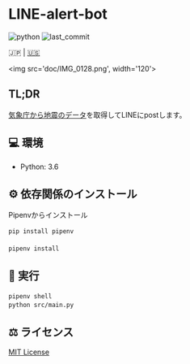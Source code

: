 # LINE-alert-bot

![python](https://img.shields.io/github/pipenv/locked/python-version/yuto51942/LINE-alert-bot)
![last_commit](https://img.shields.io/github/last-commit/yuto51942/LINE-alert-bot)

 🇯🇵 |  [🇺🇸](doc/README_en.md)

<img src='doc/IMG_0128.png', width='120'>

## TL;DR

[気象庁から地震のデータ](http://www.data.jma.go.jp/developer/xml/feed/eqvol.xml)を取得してLINEにpostします。

## 💻 環境

- Python: 3.6

## ⚙ 依存関係のインストール

Pipenvからインストール

```bash
pip install pipenv

pipenv install
```

## 🚀 実行

```bash
pipenv shell
python src/main.py
```

## ⚖ ライセンス

[MIT License](LICENSE)
